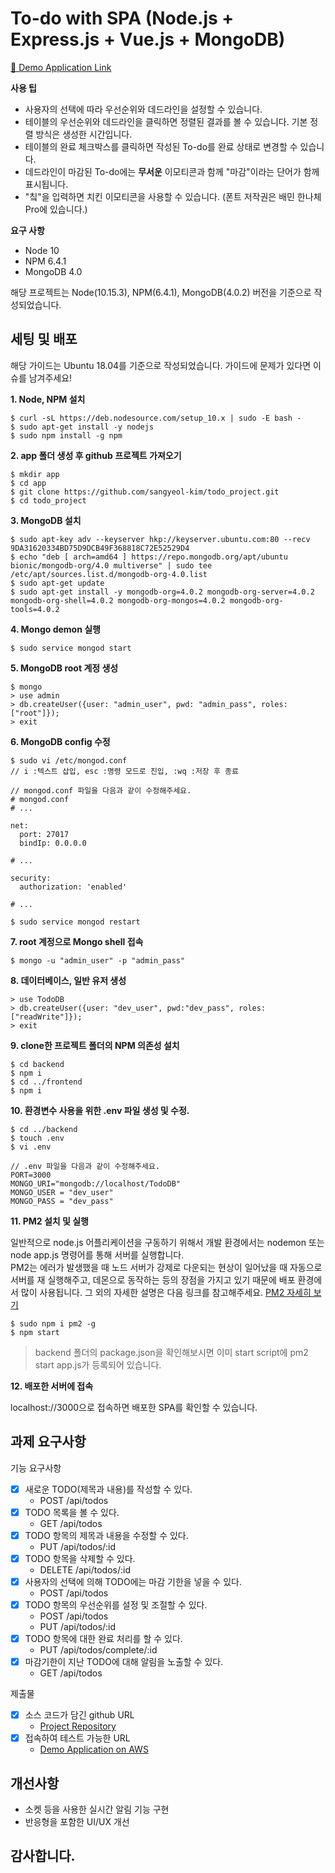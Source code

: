 # To-do with SPA (Node.js + Express.js + Vue.js + MongoDB)

[🚀 Demo Application Link](http://54.180.97.56/)

**사용 팁**
- 사용자의 선택에 따라 우선순위와 데드라인을 설정할 수 있습니다.
- 테이블의 우선순위와 데드라인을 클릭하면 정렬된 결과를 볼 수 있습니다. 기본 정렬 방식은 생성한 시간입니다.
- 테이블의 완료 체크박스를 클릭하면 작성된 To-do를 완료 상태로 변경할 수 있습니다.
- 데드라인이 마감된 To-do에는 **무서운** 이모티콘과 함께 "마감"이라는 단어가 함께 표시됩니다.
- "칰"을 입력하면 치킨 이모티콘을 사용할 수 있습니다. (폰트 저작권은 배민 한나체Pro에 있습니다.)

**요구 사항**
- Node 10
- NPM 6.4.1
- MongoDB 4.0

해당 프로젝트는 Node(10.15.3), NPM(6.4.1), MongoDB(4.0.2) 버전을 기준으로 작성되었습니다.

## 세팅 및 배포
해당 가이드는 Ubuntu 18.04를 기준으로 작성되었습니다. 가이드에 문제가 있다면 이슈를 남겨주세요!

**1. Node, NPM 설치**

```
$ curl -sL https://deb.nodesource.com/setup_10.x | sudo -E bash -
$ sudo apt-get install -y nodejs
$ sudo npm install -g npm
```

**2. app 폴더 생성 후 github 프로젝트 가져오기**

```
$ mkdir app
$ cd app
$ git clone https://github.com/sangyeol-kim/todo_project.git
$ cd todo_project
```

**3. MongoDB 설치**

```
$ sudo apt-key adv --keyserver hkp://keyserver.ubuntu.com:80 --recv 9DA31620334BD75D9DCB49F368818C72E52529D4
$ echo "deb [ arch=amd64 ] https://repo.mongodb.org/apt/ubuntu bionic/mongodb-org/4.0 multiverse" | sudo tee /etc/apt/sources.list.d/mongodb-org-4.0.list
$ sudo apt-get update
$ sudo apt-get install -y mongodb-org=4.0.2 mongodb-org-server=4.0.2 mongodb-org-shell=4.0.2 mongodb-org-mongos=4.0.2 mongodb-org-tools=4.0.2
```

**4. Mongo demon 실행**

```
$ sudo service mongod start
```

**5. MongoDB root 계정 생성**

```
$ mongo
> use admin
> db.createUser({user: "admin_user", pwd: "admin_pass", roles:["root"]});
> exit
```

**6. MongoDB config 수정**

```
$ sudo vi /etc/mongod.conf
// i :텍스트 삽입, esc :명령 모드로 진입, :wq :저장 후 종료

// mongod.conf 파일을 다음과 같이 수정해주세요.
# mongod.conf
# ...

net:
  port: 27017
  bindIp: 0.0.0.0

# ...

security:
  authorization: 'enabled'

# ...

$ sudo service mongod restart
```

**7. root 계정으로 Mongo shell 접속**

```
$ mongo -u "admin_user" -p "admin_pass"
```

**8. 데이터베이스, 일반 유저 생성**

```
> use TodoDB
> db.createUser({user: "dev_user", pwd:"dev_pass", roles:["readWrite"]});
> exit
```

**9. clone한 프로젝트 폴더의 NPM 의존성 설치**

```
$ cd backend
$ npm i
$ cd ../frontend
$ npm i
```

**10. 환경변수 사용을 위한 .env 파일 생성 및 수정.**

```
$ cd ../backend
$ touch .env
$ vi .env

// .env 파일을 다음과 같이 수정해주세요.
PORT=3000
MONGO_URI="mongodb://localhost/TodoDB"
MONGO_USER = "dev_user"
MONGO_PASS = "dev_pass"
```

**11. PM2 설치 및 실행**

일반적으로 node.js 어플리케이션을 구동하기 위해서 개발 환경에서는 nodemon 또는 node app.js 명령어를 통해 서버를 실행합니다.  
PM2는 에러가 발생했을 때 노드 서버가 강제로 다운되는 현상이 일어났을 때 자동으로 서버를 재 실행해주고, 데몬으로 동작하는 등의 장점을 가지고 있기 때문에 배포 환경에서 많이 사용됩니다. 그 외의 자세한 설명은 다음 링크를 참고해주세요. [PM2 자세히 보기](https://www.npmjs.com/package/pm2)

```
$ sudo npm i pm2 -g
$ npm start
```
> backend 폴더의 package.json을 확인해보시면 이미 start script에 pm2 start app.js가 등록되어 있습니다.

**12. 배포한 서버에 접속**

localhost://3000으로 접속하면 배포한 SPA를 확인할 수 있습니다.  

## 과제 요구사항
기능 요구사항

- [x] 새로운 TODO(제목과 내용)를 작성할 수 있다.
  - POST /api/todos
- [x] TODO 목록을 볼 수 있다.
  - GET /api/todos
- [x] TODO 항목의 제목과 내용을 수정할 수 있다.
  - PUT /api/todos/:id
- [x] TODO 항목을 삭제할 수 있다.
  - DELETE /api/todos/:id
- [x] 사용자의 선택에 의해 TODO에는 마감 기한을 넣을 수 있다.
  - POST /api/todos
- [x] TODO 항목의 우선순위를 설정 및 조절할 수 있다.
  - POST /api/todos
  - PUT /api/todos/:id
- [x] TODO 항목에 대한 완료 처리를 할 수 있다.
  - PUT /api/todos/complete/:id
- [x] 마감기한이 지난 TODO에 대해 알림을 노출할 수 있다.
  - GET /api/todos

제출물

- [x] 소스 코드가 담긴 github URL
  - [Project Repository](https://github.com/sangyeol-kim/todo_project)
- [x] 접속하여 테스트 가능한 URL
  - [Demo Application on AWS](http://54.180.97.56/)

## 개선사항

- 소켓 등을 사용한 실시간 알림 기능 구현
- 반응형을 포함한 UI/UX 개선

## 감사합니다.

